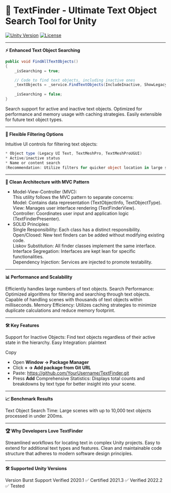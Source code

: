 # 🚀 TextFinder - Ultimate Text Object Search Tool for Unity
<a href="https://unity.com/"><img src="https://img.shields.io/badge/Unity-2020.1+-black.svg?style=flat&logo=unity" alt="Unity Version"></a>
<a href="https://github.com/VodVas/AdvancedMeshCombiner/blob/main/LICENSE"><img src="https://img.shields.io/github/license/VodVas/AdvancedMeshCombiner" alt="License"></a>

---

**⚡ Enhanced Text Object Searching**
```csharp
public void FindAllTextObjects()
{
    _isSearching = true;

    // Code to find text objects, including inactive ones
    _textObjects = _service.FindTextObjects(IncludeInactive, ShowLegacyText, ShowTMP, ShowTMPUI).ToList();
    
    _isSearching = false; 
}
```
Search support for active and inactive text objects.
Optimized for performance and memory usage with caching strategies.
Easily extensible for future text object types.
___
**🧩 Flexible Filtering Options**

Intuitive UI controls for filtering text objects:
```csharp
* Object type (Legacy UI Text, TextMeshPro, TextMeshProUGUI)
* Active/inactive status
* Name or content search
(Recommendation: Utilize filters for quicker object location in large scenes)
```
___
**🌟 Clean Architecture with MVC Pattern**

- Model-View-Controller (MVC):  
This utility follows the MVC pattern to separate concerns:  
Model: Contains data representation (TextObjectInfo, TextObjectType).  
View: Manages user interface rendering (TextFinderView).  
Controller: Coordinates user input and application logic (TextFinderPresenter).  
- SOLID Principles:  
Single Responsibility: Each class has a distinct responsibility.  
Open/Closed: New text finders can be added without modifying existing code.  
Liskov Substitution: All finder classes implement the same interface.  
Interface Segregation: Interfaces are kept lean for specific functionalities.  
Dependency Injection: Services are injected to promote testability.  
___
**📊 Performance and Scalability**

Efficiently handles large numbers of text objects.
Search Performance:
Optimized algorithms for filtering and searching through text objects.
Capable of handling scenes with thousands of text objects within milliseconds.
Memory Efficiency:
Utilizes caching strategies to minimize duplicate calculations and reduce memory footprint.
___
**🛠️ Key Features**

Support for Inactive Objects: Find text objects regardless of their active state in the hierarchy.
Easy Integration:
plaintext

Copy
- Open **Window → Package Manager**
- Click **+ → Add package from Git URL**
- Paste: https://github.com/YourUsername/TextFinder.git
- Press **Add**
Comprehensive Statistics: Displays total counts and breakdowns by text type for better insight into your scene.
___
**📈 Benchmark Results**

Text Object Search Time:
Large scenes with up to 10,000 text objects processed in under 200ms.
___
**🏆 Why Developers Love TextFinder**

Streamlined workflows for locating text in complex Unity projects.
Easy to extend for additional text types and features.
Clean and maintainable code structure that adheres to modern software design principles.
___
**🛠️ Supported Unity Versions**

Version	Burst Support	Verified
2020.1	✅	Certified
2021.3	✅	Verified
2022.2	✅	Tested
